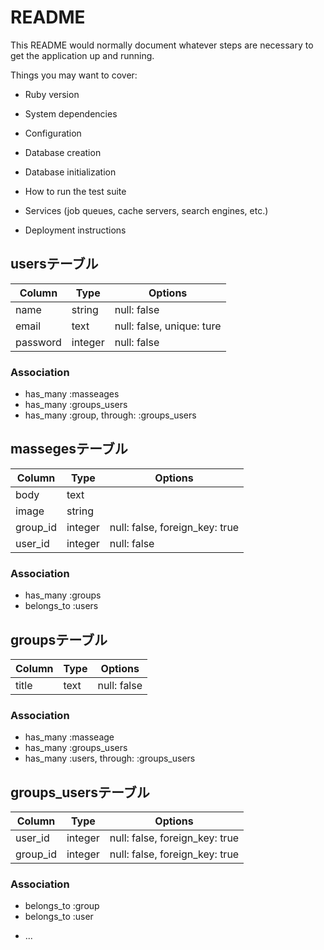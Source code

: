 # README

This README would normally document whatever steps are necessary to get the
application up and running.

Things you may want to cover:

* Ruby version

* System dependencies

* Configuration

* Database creation

* Database initialization

* How to run the test suite

* Services (job queues, cache servers, search engines, etc.)

* Deployment instructions

## usersテーブル

|Column|Type|Options|
|------|----|-------|
|name|string|null: false|
|email|text|null: false, unique: ture|
|password|integer|null: false|

### Association
- has_many :masseages
- has_many :groups_users
- has_many :group, through: :groups_users


## massegesテーブル

|Column|Type|Options|
|------|----|-------|
|body|text|
|image|string|
|group_id|integer|null: false, foreign_key: true|
|user_id|integer|null: false|

### Association
- has_many :groups
- belongs_to :users


## groupsテーブル

|Column|Type|Options|
|------|----|-------|
|title|text|null: false|

### Association
- has_many :masseage
- has_many :groups_users
- has_many :users, through: :groups_users

## groups_usersテーブル

|Column|Type|Options|
|------|----|-------|
|user_id|integer|null: false, foreign_key: true|
|group_id|integer|null: false, foreign_key: true|

### Association
- belongs_to :group
- belongs_to :user

* ...
